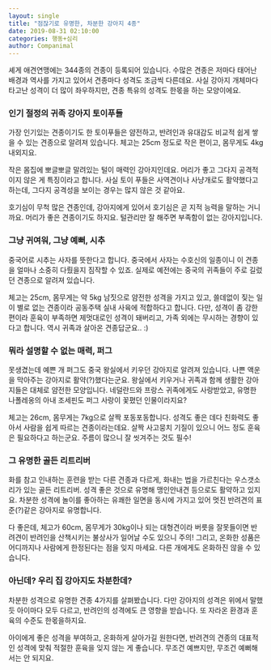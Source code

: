 ```yaml
---
layout: single
title: "점잖기로 유명한, 차분한 강아지 4종"
date: 2019-08-31 02:10:00
categories: 행동+심리
author: Companimal
---
```


셰게 애견연맹에는 344종의 견종이 등록되어 있습니다. 수많은 견종은 저마다 태어난 배경과 역사를 가지고 있어서 견종마다 성격도 조금씩 다른데요. 사실 강아지 개체마다 타고난 성격이 더 많이 좌우하지만, 견종 특유의 성격도 한몫을 하는 모양이에요.

### 인기 절정의 귀족 강아지 토이푸들

가장 인기있는 견종이기도 한 토이푸들은 얌전하고, 반려인과 유대감도 비교적 쉽게 쌓을 수 있는 견종으로 알려져 있습니다. 체고는 25cm 정도로 작은 편이고, 몸무게도 4kg 내외지요.

작은 몸집에 뽀글뽀글 말려있는 털이 매력인 강아지인데요. 머리가 좋고 그다지 공격적이지 않은 게 특징이라고 합니다. 사실 토이 푸들은 사역견이나 사냥개로도 활약했다고 하는데, 그다지 공격성을 보이는 경우는 많지 않은 것 같아요.

호기심이 무척 많은 견종인데, 강아지에게 있어서 호기심은 곧 지적 능력을 말하는 거니까요. 머리가 좋은 견종이기도 하지요. 털관리만 잘 해주면 부족함이 없는 강아지입니다.

### 그냥 귀여워, 그냥 예뻐, 시추

중국어로 시추는 사자를 뜻한다고 합니다. 중국에서 사자는 수호신의 일종이니 이 견종을 얼마나 소중히 다뤘을지 짐작할 수 있죠. 실제로 예전에는 중국의 귀족들이 주로 길렀던 견종으로 알려져 있습니다.

체고는 25cm, 몸무게는 약 5kg 남짓으로 얌전한 성격을 가지고 있고, 쓸데없이 짖는 일이 별로 없는 견종이라 공동주택 실내 사육에 적합하다고 합니다. 다만, 성격이 좀 강한 편이라 훈육이 부족하면 제멋대로인 성격이 돼버리고, 가족 외에는 무시하는 경향이 있다고 합니다. 역시 귀족과 살아온 견종답군요.. :)

### 뭐라 설명할 수 없는 매력, 퍼그

못생겼는데 예쁜 개 퍼그도 중국 왕실에서 키우던 강아지로 알려져 있습니다. 나쁜 액운을 막아주는 강아지로 활약(?)했다는군요. 왕실에서 키우거나 귀족과 함께 생활한 강아지들은 대체로 얌전한 모양입니다. 네덜란드와 프랑스 귀족에게도 사랑받았고, 유명한 나폴레옹의 아내 조세핀도 퍼그 사랑이 꽃폈던 인물이라지요?

체고는 26cm, 몸무게는 7kg으로 살짝 포동포동합니다. 성격도 좋은 데다 친화력도 좋아서 사람을 쉽게 따르는 견종이라는데요. 살짝 사고뭉치 기질이 있으니 어느 정도 훈육은 필요하다고 하는군요. 주름이 많으니 잘 씻겨주는 것도 필수!

### 그 유명한 골든 리트리버

화를 참고 인내하는 훈련을 받는 다른 견종과 다르게, 화내는 법을 가르친다는 우스갯소리가 있는 골든 리트리버. 성격 좋은 것으로 유명해 맹인안내견 등으로도 활약하고 있지요. 차분한 성격에 놀이를 좋아하는 유쾌한 일면을 동시에 가지고 있어 멋진 반려견의 표준(?)같은 강아지로 유명합니다.

다 좋은데, 체고가 60cm, 몸무게가 30kg이나 되는 대형견이라 버릇을 잘못들이면 반려견이 반려인을 산책시키는 불상사가 일어날 수도 있으니 주의! 그리고, 온화한 성품은 어디까지나 사람에게 한정된다는 점을 잊지 마세요. 다른 개에게도 온화하진 않을 수 있습니다.

### 아닌데? 우리 집 강아지도 차분한데?

차분한 성격으로 유명한 견종 4가지를 살펴봤습니다. 다만 강아지의 성격은 위에서 말했듯 아이마다 모두 다르고, 반려인의 성격에도 큰 영향을 받습니다. 또 자라온 환경과 훈육의 수준도 한몫을하지요.

아이에게 좋은 성격을 부여하고, 온화하게 살아가길 원한다면, 반려견의 견종의 대표적인 성격에 맞춰 적절한 훈육을 잊지 않는 게 좋습니다. 무조건 예쁘지만, 무조건 예뻐해서는 안 되지요.
